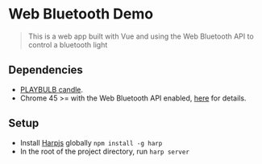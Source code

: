 # Web Bluetooth Demo

> This is a web app built with Vue and using the Web Bluetooth API to control a bluetooth light

## Dependencies

- [PLAYBULB candle](https://www.mipow.com/products/playbulb-candle).
- Chrome 45 >= with the Web Bluetooth API enabled, [here](https://developers.google.com/web/updates/2015/07/interact-with-ble-devices-on-the-web?hl=en) for details.

## Setup

- Install [Harpjs](https://harpjs.com/) globally `npm install -g harp`
- In the root of the project directory, run `harp server`
